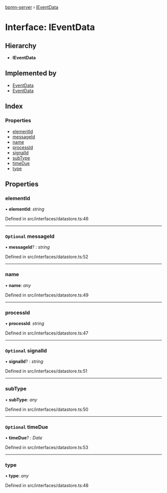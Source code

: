 [bpmn-server](../README.md) › [IEventData](ieventdata.md)

# Interface: IEventData

## Hierarchy

* **IEventData**

## Implemented by

* [EventData](../classes/eventdata.md)
* [EventData](../classes/eventdata.md)

## Index

### Properties

* [elementId](ieventdata.md#elementid)
* [messageId](ieventdata.md#optional-messageid)
* [name](ieventdata.md#name)
* [processId](ieventdata.md#processid)
* [signalId](ieventdata.md#optional-signalid)
* [subType](ieventdata.md#subtype)
* [timeDue](ieventdata.md#optional-timedue)
* [type](ieventdata.md#type)

## Properties

###  elementId

• **elementId**: *string*

Defined in src/interfaces/datastore.ts:46

___

### `Optional` messageId

• **messageId**? : *string*

Defined in src/interfaces/datastore.ts:52

___

###  name

• **name**: *any*

Defined in src/interfaces/datastore.ts:49

___

###  processId

• **processId**: *string*

Defined in src/interfaces/datastore.ts:47

___

### `Optional` signalId

• **signalId**? : *string*

Defined in src/interfaces/datastore.ts:51

___

###  subType

• **subType**: *any*

Defined in src/interfaces/datastore.ts:50

___

### `Optional` timeDue

• **timeDue**? : *Date*

Defined in src/interfaces/datastore.ts:53

___

###  type

• **type**: *any*

Defined in src/interfaces/datastore.ts:48
